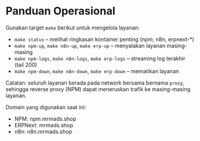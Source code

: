 # Panduan Operasional

Gunakan target `make` berikut untuk mengelola layanan:

- `make status` – melihat ringkasan kontainer penting (npm, n8n, erpnext-*)
- `make npm-up`, `make n8n-up`, `make erp-up` – menyalakan layanan masing-masing
- `make npm-logs`, `make n8n-logs`, `make erp-logs` – streaming log terakhir (tail 200)
- `make npm-down`, `make n8n-down`, `make erp-down` – mematikan layanan

Catatan: seluruh layanan berada pada network bersama bernama `proxy`, sehingga reverse proxy (NPM) dapat meneruskan trafik ke masing-masing layanan.

Domain yang digunakan saat ini:
- NPM: npm.mrmads.shop
- ERPNext: mrmads.shop
- n8n: n8n.mrmads.shop
